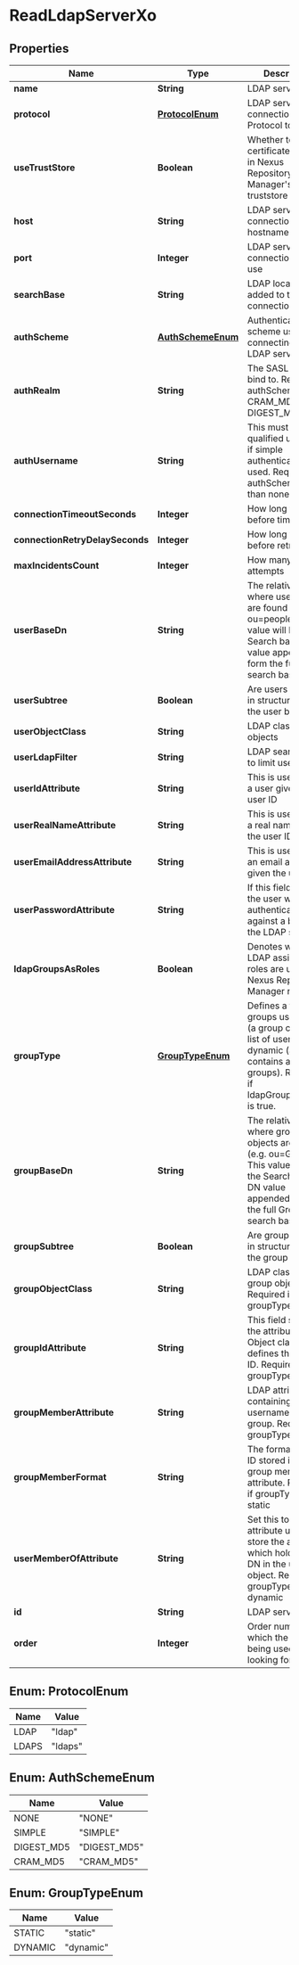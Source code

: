
# ReadLdapServerXo

## Properties
Name | Type | Description | Notes
------------ | ------------- | ------------- | -------------
**name** | **String** | LDAP server name | 
**protocol** | [**ProtocolEnum**](#ProtocolEnum) | LDAP server connection Protocol to use | 
**useTrustStore** | **Boolean** | Whether to use certificates stored in Nexus Repository Manager&#39;s truststore |  [optional]
**host** | **String** | LDAP server connection hostname | 
**port** | **Integer** | LDAP server connection port to use | 
**searchBase** | **String** | LDAP location to be added to the connection URL | 
**authScheme** | [**AuthSchemeEnum**](#AuthSchemeEnum) | Authentication scheme used for connecting to LDAP server | 
**authRealm** | **String** | The SASL realm to bind to. Required if authScheme is CRAM_MD5 or DIGEST_MD5 |  [optional]
**authUsername** | **String** | This must be a fully qualified username if simple authentication is used. Required if authScheme other than none. |  [optional]
**connectionTimeoutSeconds** | **Integer** | How long to wait before timeout | 
**connectionRetryDelaySeconds** | **Integer** | How long to wait before retrying | 
**maxIncidentsCount** | **Integer** | How many retry attempts | 
**userBaseDn** | **String** | The relative DN where user objects are found (e.g. ou&#x3D;people). This value will have the Search base DN value appended to form the full User search base DN. |  [optional]
**userSubtree** | **Boolean** | Are users located in structures below the user base DN? |  [optional]
**userObjectClass** | **String** | LDAP class for user objects |  [optional]
**userLdapFilter** | **String** | LDAP search filter to limit user search |  [optional]
**userIdAttribute** | **String** | This is used to find a user given its user ID |  [optional]
**userRealNameAttribute** | **String** | This is used to find a real name given the user ID |  [optional]
**userEmailAddressAttribute** | **String** | This is used to find an email address given the user ID |  [optional]
**userPasswordAttribute** | **String** | If this field is blank the user will be authenticated against a bind with the LDAP server |  [optional]
**ldapGroupsAsRoles** | **Boolean** | Denotes whether LDAP assigned roles are used as Nexus Repository Manager roles |  [optional]
**groupType** | [**GroupTypeEnum**](#GroupTypeEnum) | Defines a type of groups used: static (a group contains a list of users) or dynamic (a user contains a list of groups). Required if ldapGroupsAsRoles is true. | 
**groupBaseDn** | **String** | The relative DN where group objects are found (e.g. ou&#x3D;Group). This value will have the Search base DN value appended to form the full Group search base DN. |  [optional]
**groupSubtree** | **Boolean** | Are groups located in structures below the group base DN |  [optional]
**groupObjectClass** | **String** | LDAP class for group objects. Required if groupType is static |  [optional]
**groupIdAttribute** | **String** | This field specifies the attribute of the Object class that defines the Group ID. Required if groupType is static |  [optional]
**groupMemberAttribute** | **String** | LDAP attribute containing the usernames for the group. Required if groupType is static |  [optional]
**groupMemberFormat** | **String** | The format of user ID stored in the group member attribute. Required if groupType is static |  [optional]
**userMemberOfAttribute** | **String** | Set this to the attribute used to store the attribute which holds groups DN in the user object. Required if groupType is dynamic |  [optional]
**id** | **String** | LDAP server ID |  [optional]
**order** | **Integer** | Order number in which the server is being used when looking for a user |  [optional]


<a name="ProtocolEnum"></a>
## Enum: ProtocolEnum
Name | Value
---- | -----
LDAP | &quot;ldap&quot;
LDAPS | &quot;ldaps&quot;


<a name="AuthSchemeEnum"></a>
## Enum: AuthSchemeEnum
Name | Value
---- | -----
NONE | &quot;NONE&quot;
SIMPLE | &quot;SIMPLE&quot;
DIGEST_MD5 | &quot;DIGEST_MD5&quot;
CRAM_MD5 | &quot;CRAM_MD5&quot;


<a name="GroupTypeEnum"></a>
## Enum: GroupTypeEnum
Name | Value
---- | -----
STATIC | &quot;static&quot;
DYNAMIC | &quot;dynamic&quot;



